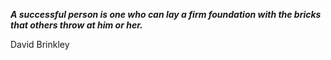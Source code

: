 _**A successful person is one who can lay a firm foundation with the bricks that others throw at him or her.**_

David Brinkley